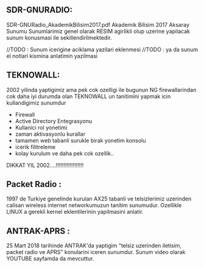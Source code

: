 
SDR-GNURADIO:
--------------
SDR-GNURadio_AkademikBilisim2017.pdf     Akademik Bilisim 2017 Aksaray Sunumu
Sunumlarimiz genel olarak RESIM agirlikli olup uzerine yapilacak sunum konusmasi ile sekillendirilmektedir.

//TODO : Sunum icerigine aciklama yazilari eklenmesi
//TODO : ya da sunum el notlari kismina anlatimin yazilmasi


TEKNOWALL:
--------------
2002 yilinda yaptigimiz ama pek cok ozelligi ile bugunun NG firewallarindan cok daha iyi durumda olan TEKNOWALL un tanitimini yapmak icin kullandigimiz sunumdur

- Firewall
- Active Directory Entegrasyonu
- Kullanici rol yonetimi
- zaman aktivasyonlu kurallar
- tamamen web tabanli surukle birak yonetim konsolu
- icerik filitreleme
- kolay kurulum
ve daha pek cok ozellik..

DIKKAT YIL 2002....!!!!!!!!!!!!!!!!!!


Packet Radio :
---------------
1997 de Turkiye genelinde kurulan AX25 tabanli ve telsizlerimiz uzerinden calisan wireless internet networkumuzun tanitim sunumudur. Ozellikle LINUX a gerekli kernel eklentilerinin yapilmasini anlatir.

ANTRAK-APRS :
-------------
25 Mart 2018 tarihinde ANTRAK'da yaptigim "telsiz uzerinden iletisim, packet radio ve APRS" konularini iceren sunumdur. Sunum video olarak YOUTUBE sayfamda da mevcuttur.
